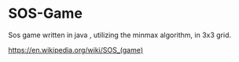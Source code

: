 # SOS-Game
Sos game written in java , utilizing the minmax algorithm, in 3x3 grid.

https://en.wikipedia.org/wiki/SOS_(game)
